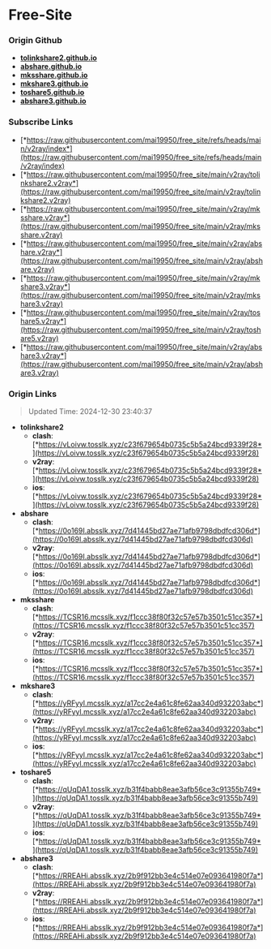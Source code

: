 # Free-Site

### Origin Github

- [**tolinkshare2.github.io**](https://github.com/tolinkshare2/tolinkshare2.github.io)
- [**abshare.github.io**](https://github.com/abshare/abshare.github.io)
- [**mksshare.github.io**](https://github.com/mksshare/mksshare.github.io)
- [**mkshare3.github.io**](https://github.com/mkshare3/mkshare3.github.io)
- [**toshare5.github.io**](https://github.com/toshare5/toshare5.github.io)
- [**abshare3.github.io**](https://github.com/abshare3/abshare3.github.io)

### Subscribe Links

- [*https://raw.githubusercontent.com/mai19950/free_site/refs/heads/main/v2ray/index*](https://raw.githubusercontent.com/mai19950/free_site/refs/heads/main/v2ray/index)
- [*https://raw.githubusercontent.com/mai19950/free_site/main/v2ray/tolinkshare2.v2ray*](https://raw.githubusercontent.com/mai19950/free_site/main/v2ray/tolinkshare2.v2ray)
- [*https://raw.githubusercontent.com/mai19950/free_site/main/v2ray/mksshare.v2ray*](https://raw.githubusercontent.com/mai19950/free_site/main/v2ray/mksshare.v2ray)
- [*https://raw.githubusercontent.com/mai19950/free_site/main/v2ray/abshare.v2ray*](https://raw.githubusercontent.com/mai19950/free_site/main/v2ray/abshare.v2ray)
- [*https://raw.githubusercontent.com/mai19950/free_site/main/v2ray/mkshare3.v2ray*](https://raw.githubusercontent.com/mai19950/free_site/main/v2ray/mkshare3.v2ray)
- [*https://raw.githubusercontent.com/mai19950/free_site/main/v2ray/toshare5.v2ray*](https://raw.githubusercontent.com/mai19950/free_site/main/v2ray/toshare5.v2ray)
- [*https://raw.githubusercontent.com/mai19950/free_site/main/v2ray/abshare3.v2ray*](https://raw.githubusercontent.com/mai19950/free_site/main/v2ray/abshare3.v2ray)

### Origin Links

> Updated Time: 2024-12-30 23:40:37

- **tolinkshare2**
  - **clash**: [*https://vLoivw.tosslk.xyz/c23f679654b0735c5b5a24bcd9339f28*](https://vLoivw.tosslk.xyz/c23f679654b0735c5b5a24bcd9339f28)
  - **v2ray**: [*https://vLoivw.tosslk.xyz/c23f679654b0735c5b5a24bcd9339f28*](https://vLoivw.tosslk.xyz/c23f679654b0735c5b5a24bcd9339f28)
  - **ios**: [*https://vLoivw.tosslk.xyz/c23f679654b0735c5b5a24bcd9339f28*](https://vLoivw.tosslk.xyz/c23f679654b0735c5b5a24bcd9339f28)
- **abshare**
  - **clash**: [*https://0o169I.absslk.xyz/7d41445bd27ae71afb9798dbdfcd306d*](https://0o169I.absslk.xyz/7d41445bd27ae71afb9798dbdfcd306d)
  - **v2ray**: [*https://0o169I.absslk.xyz/7d41445bd27ae71afb9798dbdfcd306d*](https://0o169I.absslk.xyz/7d41445bd27ae71afb9798dbdfcd306d)
  - **ios**: [*https://0o169I.absslk.xyz/7d41445bd27ae71afb9798dbdfcd306d*](https://0o169I.absslk.xyz/7d41445bd27ae71afb9798dbdfcd306d)
- **mksshare**
  - **clash**: [*https://TCSR16.mcsslk.xyz/f1ccc38f80f32c57e57b3501c51cc357*](https://TCSR16.mcsslk.xyz/f1ccc38f80f32c57e57b3501c51cc357)
  - **v2ray**: [*https://TCSR16.mcsslk.xyz/f1ccc38f80f32c57e57b3501c51cc357*](https://TCSR16.mcsslk.xyz/f1ccc38f80f32c57e57b3501c51cc357)
  - **ios**: [*https://TCSR16.mcsslk.xyz/f1ccc38f80f32c57e57b3501c51cc357*](https://TCSR16.mcsslk.xyz/f1ccc38f80f32c57e57b3501c51cc357)
- **mkshare3**
  - **clash**: [*https://yRFyyl.mcsslk.xyz/a17cc2e4a61c8fe62aa340d932203abc*](https://yRFyyl.mcsslk.xyz/a17cc2e4a61c8fe62aa340d932203abc)
  - **v2ray**: [*https://yRFyyl.mcsslk.xyz/a17cc2e4a61c8fe62aa340d932203abc*](https://yRFyyl.mcsslk.xyz/a17cc2e4a61c8fe62aa340d932203abc)
  - **ios**: [*https://yRFyyl.mcsslk.xyz/a17cc2e4a61c8fe62aa340d932203abc*](https://yRFyyl.mcsslk.xyz/a17cc2e4a61c8fe62aa340d932203abc)
- **toshare5**
  - **clash**: [*https://qUqDA1.tosslk.xyz/b31f4babb8eae3afb56ce3c91355b749*](https://qUqDA1.tosslk.xyz/b31f4babb8eae3afb56ce3c91355b749)
  - **v2ray**: [*https://qUqDA1.tosslk.xyz/b31f4babb8eae3afb56ce3c91355b749*](https://qUqDA1.tosslk.xyz/b31f4babb8eae3afb56ce3c91355b749)
  - **ios**: [*https://qUqDA1.tosslk.xyz/b31f4babb8eae3afb56ce3c91355b749*](https://qUqDA1.tosslk.xyz/b31f4babb8eae3afb56ce3c91355b749)
- **abshare3**
  - **clash**: [*https://RREAHi.absslk.xyz/2b9f912bb3e4c514e07e093641980f7a*](https://RREAHi.absslk.xyz/2b9f912bb3e4c514e07e093641980f7a)
  - **v2ray**: [*https://RREAHi.absslk.xyz/2b9f912bb3e4c514e07e093641980f7a*](https://RREAHi.absslk.xyz/2b9f912bb3e4c514e07e093641980f7a)
  - **ios**: [*https://RREAHi.absslk.xyz/2b9f912bb3e4c514e07e093641980f7a*](https://RREAHi.absslk.xyz/2b9f912bb3e4c514e07e093641980f7a)
